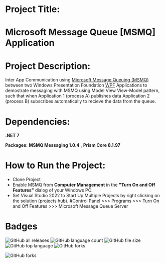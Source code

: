 # Project Title:
# Microsoft Message Queue [MSMQ] Application

# Project Description: 
Inter App Communication using [Microsoft Message Queuing (MSMQ)](https://learn.microsoft.com/en-us/previous-versions/windows/desktop/msmq/ms711472(v=vs.85)) between two Windows Presentation Foundation [WPF](https://learn.microsoft.com/en-us/dotnet/desktop/wpf/overview/?view=azurestackps-2.5.0) Applications to demostrate messaging with MSMQ using Model View View-Model pattern, such that when Application 1 (process A) publishes data Application 2 (process B) subscribes automatically to recieve the data from the queue.

# Dependencies:
**.NET 7**

**Packages:**
**MSMQ Messaging 1.0.4** , 
**Prism Core 8.1.97**

# How to Run the Project: 
* Clone Project 
* Enable MSMQ from **Computer Management** in the **"Turn On and Off Features"** dialog of your Windows PC.
* Set Visual Studio 2022 to Start Up Multiple Projects by right clicking on the solution (projects hub).
  #Control Panel >>> Programs >>> Turn On and Off Features >>> Microsoft Message Queue Server

# Badges
![GitHub all releases](https://img.shields.io/github/downloads/Samuel-Jaja/MSMQ_MVVM_Application/total)
![GitHub language count](https://img.shields.io/github/languages/count/Samuel-Jaja/MSMQ_MVVM_Application)
![GitHub file size](https://img.shields.io/github/repo-size/Samuel-Jaja/MSMQ_MVVM_Application)
![GitHub top language](https://img.shields.io/github/languages/top/Samuel-Jaja/MSMQ_MVVM_Application?color=yellow)
![GitHub forks](https://img.shields.io/github/forks/Samuel-Jaja/MSMQ_MVVM_Application?style=social)

![GitHub forks](https://img.shields.io/twitter/follow/senibo_sj?style=social)





